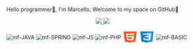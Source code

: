 
Hello programmer🙂, I'm Marcello, Welcome to my space on GitHub🎈

<div align="center">
  <a href="https://github.com/mfa07">
    <img height="180em" src="https://github-readme-stats.vercel.app/api?username=mfa07&show_icons=true&theme=dark&include_all_commits=true&count_private=true"/>
    <img height="180em" src="https://github-readme-stats.vercel.app/api/top-langs/?username=marcello7eng&layout=compact&langs_count=7&theme=dark"/>
  </a>
</div>

<div style="display: inline_block"><br>
  <img align="center" alt="mf-JAVA" height="30" width="40" src="https://cdn.jsdelivr.net/gh/devicons/devicon/icons/java/java-original.svg">
  <img align="center" alt="mf-SPRING" height="30" width="40" src="https://cdn.jsdelivr.net/gh/devicons/devicon/icons/spring/spring-original.svg">
  <img align="center" alt="mf-JS" height="30" width="40" src="https://cdn.jsdelivr.net/gh/devicons/devicon/icons/javascript/javascript-original.svg">
  <img align="center" alt="mf-PHP" height="30" width="40" src="https://cdn.jsdelivr.net/gh/devicons/devicon/icons/php/php-original.svg">
  <img align="center" alt="mf-HTML" height="30" width="40" src="https://raw.githubusercontent.com/devicons/devicon/master/icons/html5/html5-original.svg">
  <img align="center" alt="mf-CSS" height="30" width="40" src="https://raw.githubusercontent.com/devicons/devicon/master/icons/css3/css3-original.svg">
  <img align="center" alt="mf-BASIC" height="30" width="40" src="https://upload.wikimedia.org/wikipedia/commons/3/31/MSX_logo.svg">
</div>

